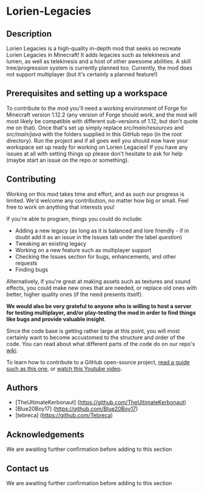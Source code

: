 # Lorien-Legacies

## Description
Lorien Legacies is a high-quality in-depth mod that seeks so recreate Lorien Legacies in Minecraft! It adds legacies such as telekinesis and lumen, as well as telekinesis and a host of other awesome abilities. A skill tree/progression system is currently planned too. Currently, the mod does not support multiplayer (but it's certainly a planned feature!)

## Prerequisites and setting up a workspace
To contribute to the mod you'll need a working environment of Forge for Minecraft version 1.12.2 (any version of Forge should work, and the mod will most likely be compatible with different sub-versions of 1.12, but don't quote me on that). Once that's set up simply replace *src/main/resources* and *src/main/java* with the folders supplied in this GitHub repo (in the root directory). Run the project and if all goes well you should now have your workspace set up ready for working on Lorien Legacies! If you have any issues at all with setting things up please don't hesitate to ask for help (maybe start an issue on the repo or something).

## Contributing
Working on this mod takes time and effort, and as such our progress is limited. We'd welcome any contribution, no matter how big or small. Feel free to work on anything that interests you!

If you're able to program, things you could do include:
* Adding a new legacy (as long as it is balanced and lore friendly - if in doubt add it as an issue in the Issues tab under the label *question*)
* Tweaking an existing legacy
* Working on a new feature such as multiplayer support
* Checking the Issues section for bugs, enhancements, and other requests
* Finding bugs

Alternatively, if you're great at making assets such as textures and sound effects, you could make new ones that are needed, or replace old ones with better, higher quality ones (if the need presents itself). 

**We would also be very grateful to anyone who is willing to host a server for testing multiplayer, and/or play-testing the mod in order to find things like bugs and provide valuable insight**.

Since the code base is getting rather large at this point, you will most certainly want to become accustomed to the structure and order of the code. You can read about what different parts of the code do on our repo's [wiki](https://github.com/TheUltimateKerbonaut/Lorien-Legacies/wiki).

To learn how to contribute to a GitHub open-source project, [read a guide such as this one](https://akrabat.com/the-beginners-guide-to-contributing-to-a-github-project/), or [watch this Youtube video](https://www.youtube.com/watch?v=yr6IzOGoMsQ).

## Authors
* [TheUltimateKerbonaut] (https://github.com/TheUltimateKerbonaut)
* [Blue20Boy17] (https://github.com/Blue20Boy17)
* [tebreca] (https://github.com/Tebreca)

## Acknowledgements
We are awaiting further confirmation before adding to this section

## Contact us
We are awaiting further confirmation before adding to this section
